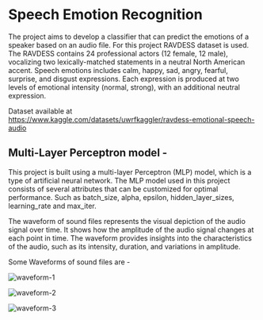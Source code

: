 # Speech Emotion Recognition

The project aims to develop a classifier that can predict the emotions of a speaker based on an audio file. 
For this project RAVDESS dataset is used. The RAVDESS contains 24 professional actors (12 female, 12 male), vocalizing two 
lexically-matched statements in a neutral North American accent. Speech emotions includes calm, happy, sad, angry, fearful, 
surprise, and disgust expressions. Each expression is produced at two levels of emotional intensity (normal, strong), with an 
additional neutral expression.

Dataset available at https://www.kaggle.com/datasets/uwrfkaggler/ravdess-emotional-speech-audio

## Multi-Layer Perceptron model - 
This project is built using a multi-layer Perceptron (MLP) model, which is a type of artificial neural network. The MLP model used 
in this project consists of several attributes that can be customized for optimal performance. Such as batch_size, alpha, epsilon, 
hidden_layer_sizes, learning_rate and max_iter.

The waveform of sound files represents the visual depiction of the audio signal over time. It shows how the amplitude of the audio signal 
changes at each point in time. The waveform provides insights into the characteristics of the audio, such as its intensity, duration, and 
variations in amplitude.

Some Waveforms of sound files are - 

![waveform-1](https://github.com/prernasingh05/CodeClause_Speech_Emotion_Recognition/assets/98377151/e6f7158b-408d-4ca6-a775-8f242bbb413e)


![waveform-2](https://github.com/prernasingh05/CodeClause_Speech_Emotion_Recognition/assets/98377151/39f922d4-1d0a-4af1-b98c-e7a7e85d659c)


![waveform-3](https://github.com/prernasingh05/CodeClause_Speech_Emotion_Recognition/assets/98377151/60638d9a-8ed2-4eff-a90a-f629c7a7952f)
